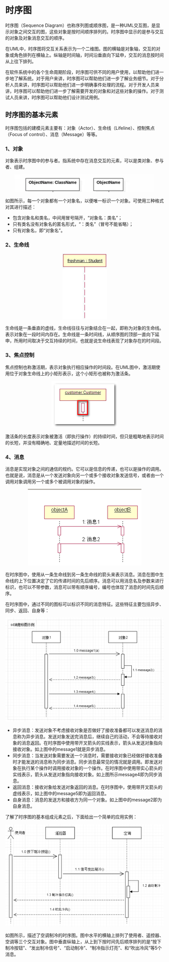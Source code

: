 # 时序图

时序图（Sequence Diagram）也称序列图或顺序图，是一种UML交互图，是显示对象之间交互的图，这些对象是按时间顺序排列的。时序图中显示的是参与交互的对象及对象消息交互的顺序。

在UML中，时序图将交互关系表示为一个二维图。图的横轴是对象轴，交互的对象或角色排列在横轴上。纵轴是时间轴，时间沿垂直向下延申，交互的消息按时间从上往下排列。

在软件系统中的各个生命周期阶段，时序图可供不同的用户使用，以帮助他们进一步地了解系统。对于用户来讲，时序图可以帮助他们进一步了解业务细节。对于分析人员来讲，时序图可以帮助他们进一步明确事件处理的流程。对于开发人员来讲，时序图可以帮助他们进一步了解需要开发的对象和对这些对象的操作。对于测试人员来讲，时序图可以帮助他们设计测试用例。

## 时序图的基本元素
时序图包括的建模元素主要有：对象（Actor）、生命线（Lifeline）、控制焦点（Focus of control）、消息（Message）等等。

### 1、对象

对象表示时序图中的参与者。指系统中存在消息交互的元素，可以是类对象、参与者、组建。

<div align="center">

![SequenceObject](https://raw.githubusercontent.com/XQLong/Logging/master/gitnote/2019/07/09/1562676245667-1562676245674.png)

</div>

如图所示，每一个对象都有一个对象名，以便唯一标识一个对象。可使用三种格式对其进行描述：

- 包含对象名和类名，中间用冒号隔开，“对象名：类名”；
- 只有类名没有对象名的匿名形式，“：类名”（冒号不能省略）；
- 只有对象名，即“对象名”。

### 2、生命线

<div align="center">

![lifeline](https://raw.githubusercontent.com/XQLong/Logging/master/gitnote/2019/07/09/1562678953763-1562678953770.png)

</div>

生命线是一条垂直的虚线，生命线往往与对象结合在一起，即称为对象的生命线。表示对象在一段时间内存在。生命线是一条时间线，从顺序图的顶部一直向下延申，所用时间取决于交互持续的时间，也就是说生命线表现了对象存在的时间段。

### 3、焦点控制

焦点控制也称激活期，表示对象执行相应操作的时间段。在UML图中，激活期使用位于对象生命线上的小矩形表示，这个小矩形也被称为激活条。

<div align="center">

![Focus of control](https://raw.githubusercontent.com/XQLong/Logging/master/gitnote/2019/07/09/1562680000362-1562680000368.png)

</div>

激活条的长度表示对象被激活（即执行操作）的持续时间，但只是粗略地表示时间的长短，并没有精确地、定量地描述时间的长短。

### 4、消息

消息是实现对象之间的通信的规约。它可以是信息的传递，也可以是操作的调用。也就是说，消息是从一个发送对象向另一个或多个接收对象发送信号，或者由一个调用对象调用另一个或多个被调用对象的操作。

<div align="center">

![message](https://raw.githubusercontent.com/XQLong/Logging/master/gitnote/2019/07/09/1562680522391-1562680522397.png)

</div>

在时序图中，使用从一条生命线到另一条生命线的箭头来表示消息。消息在图中生命线的上下位置决定了它的传递时间的先后顺序。消息可以用消息名及参数来进行标识，也可以不带参数，消息可以带有顺序编号，编号也体现了消息的时间先后顺序。

在时序图中，通过不同的图标可以标识不同的消息特征。这些特征主要包括异步、同步、返回、自身等：

<div align="center">

![message type](https://raw.githubusercontent.com/XQLong/Logging/master/gitnote/2019/07/09/1562682483964-1562682483969.png)

</div>

- 异步消息：发送对象不考虑接收对象是否做好了接收准备都可以发送消息的消息称为异步消息。发送对象发送完消息后，继续自己的活动，不会等待接收对象的消息返回。在时序图中使用带开叉箭头的实线表示，箭头从发送对象指向接收对象。如上图中的message1就是异步消息。
- 同步消息：当发送对象需要发送一个消息时，需要接收对象已经做好接收准备时才能发送的消息称为同步消息。同步消息最常见的情况就是调用。即发送对象在执行某个操作时调用接收对象的一个操作。在时序图中使用带实心箭头的实线表示，箭头从发送对象指向接收对象。如上图所示message4即为同步消息。
- 返回消息：接收对象给发送对象返回的消息。在时序图中，使用带开叉箭头的虚线表示，如上图中的message5即为返回消息。
- 自身消息：消息的发送方和接收方为同一个对象。如上图中的message2即为自身消息。

了解了时序图的基本组成元素之后，下面给出一个简单的应用实例：

<div align="center">

![example](https://raw.githubusercontent.com/XQLong/Logging/master/gitnote/2019/07/10/1562723428448-1562723428456.png)

</div>

如图所示，描述了空调制冷的时序图。图中水平的横轴上排列了使用者、遥控器、空调等三个交互对象。图中垂直纵轴上，从上到下按时间先后顺序排列的是“按下制冷按钮”、“发出制冷信号”、“启动制冷”、“制冷指示灯亮”、和“吹出冷风”等5个消息。
